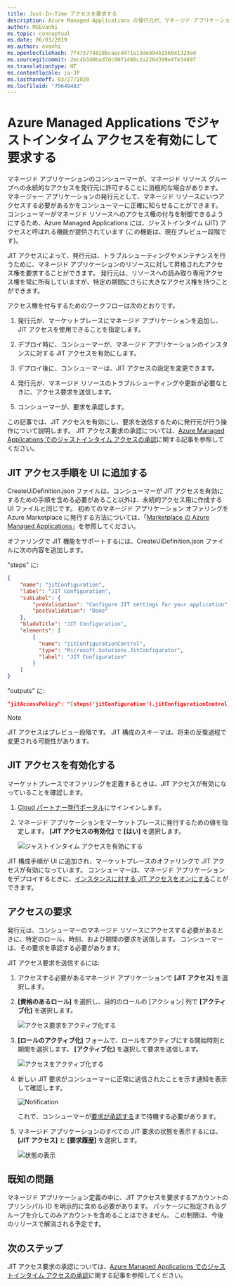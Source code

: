 ```yaml
---
title: Just-In-Time アクセスを要求する
description: Azure Managed Applications の発行元が、マネージド アプリケーションへのジャストインタイム アクセスを要求する方法について説明します。
author: MSEvanhi
ms.topic: conceptual
ms.date: 06/03/2019
ms.author: evanhi
ms.openlocfilehash: 7f475774828bcaecd471e13de994b156041323ed
ms.sourcegitcommit: 2ec4b3d0bad7dc0071400c2a2264399e4fe34897
ms.translationtype: HT
ms.contentlocale: ja-JP
ms.lasthandoff: 03/27/2020
ms.locfileid: "75649483"
---
```

# <a name="enable-and-request-just-in-time-access-for-azure-managed-applications"></a>Azure Managed Applications でジャストインタイム アクセスを有効にして要求する

マネージド アプリケーションのコンシューマーが、マネージド リソース グループへの永続的なアクセスを発行元に許可することに消極的な場合があります。 マネージャー アプリケーションの発行元として、マネージド リソースにいつアクセスする必要があるかをコンシューマーに正確に知らせることができます。 コンシューマーがマネージド リソースへのアクセス権の付与を制御できるようにするため、Azure Managed Applications には、ジャストインタイム (JIT) アクセスと呼ばれる機能が提供されています (この機能は、現在プレビュー段階です)。

JIT アクセスによって、発行元は、トラブルシューティングやメンテナンスを行うために、マネージド アプリケーションのリソースに対して昇格されたアクセス権を要求することができます。 発行元は、リソースへの読み取り専用アクセス権を常に所有していますが、特定の期間にさらに大きなアクセス権を持つことができます。

アクセス権を付与するためのワークフローは次のとおりです。

1. 発行元が、マーケットプレースにマネージド アプリケーションを追加し、JIT アクセスを使用できることを指定します。

1. デプロイ時に、コンシューマーが、マネージド アプリケーションのインスタンスに対する JIT アクセスを有効にします。

1. デプロイ後に、コンシューマーは、JIT アクセスの設定を変更できます。

1. 発行元が、マネージド リソースのトラブルシューティングや更新が必要なときに、アクセス要求を送信します。

1. コンシューマーが、要求を承認します。

この記事では、JIT アクセスを有効にし、要求を送信するために発行元が行う操作について説明します。 JIT アクセス要求の承認については、[Azure Managed Applications でのジャストインタイム アクセスの承認](approve-just-in-time-access.md)に関する記事を参照してください。

## <a name="add-jit-access-step-to-ui"></a>JIT アクセス手順を UI に追加する

CreateUiDefinition.json ファイルは、コンシューマーが JIT アクセスを有効にするための手順を含める必要があること以外は、永続的アクセス用に作成する UI ファイルと同じです。 初めてのマネージド アプリケーション オファリングを Azure Marketplace に発行する方法については、「[Marketplace の Azure Managed Applications](publish-marketplace-app.md)」を参照してください。

オファリングで JIT 機能をサポートするには、CreateUiDefinition.json ファイルに次の内容を追加します。

"steps" に:

```json
{
    "name": "jitConfiguration",
    "label": "JIT Configuration",
    "subLabel": {
        "preValidation": "Configure JIT settings for your application",
        "postValidation": "Done"
    },
    "bladeTitle": "JIT Configuration",
    "elements": [
        {
          "name": "jitConfigurationControl",
          "type": "Microsoft.Solutions.JitConfigurator",
          "label": "JIT Configuration"
        }
    ]
}
```
 
"outputs" に:

```json
"jitAccessPolicy": "[steps('jitConfiguration').jitConfigurationControl]"
```

> [!NOTE]
> JIT アクセスはプレビュー段階です。 JIT 構成のスキーマは、将来の反復過程で変更される可能性があります。

## <a name="enable-jit-access"></a>JIT アクセスを有効化する

マーケットプレースでオファリングを定義するときは、JIT アクセスが有効になっていることを確認します。

1. [Cloud パートナー発行ポータル](https://cloudpartner.azure.com)にサインインします。

1. マネージド アプリケーションをマーケットプレースに発行するための値を指定します。 **[JIT アクセスの有効化]** で **[はい]** を選択します。

   ![ジャストインタイム アクセスを有効にする](./media/request-just-in-time-access/marketplace-enable.png)

JIT 構成手順が UI に追加され、マーケットプレースのオファリングで JIT アクセスが有効になっています。 コンシューマーは、マネージド アプリケーションをデプロイするときに、[インスタンスに対する JIT アクセスをオンにする](approve-just-in-time-access.md#enable-during-deployment)ことができます。

## <a name="request-access"></a>アクセスの要求

発行元は、コンシューマーのマネージド リソースにアクセスする必要があるときに、特定のロール、時刻、および期間の要求を送信します。 コンシューマーは、その要求を承認する必要があります。

JIT アクセス要求を送信するには:

1. アクセスする必要があるマネージド アプリケーションで **[JIT アクセス]** を選択します。

1. **[資格のあるロール]** を選択し、目的のロールの [アクション] 列で **[アクティブ化]** を選択します。

   ![アクセス要求をアクティブ化する](./media/request-just-in-time-access/send-request.png)

1. **[ロールのアクティブ化]** フォームで、ロールをアクティブにする開始時刻と期間を選択します。 **[アクティブ化]**  を選択して要求を送信します。

   ![アクセスをアクティブ化する](./media/request-just-in-time-access/activate-access.png) 

1. 新しい JIT 要求がコンシューマーに正常に送信されたことを示す通知を表示して確認します。

   ![Notification](./media/request-just-in-time-access/in-progress.png)

   これで、コンシューマーが[要求が承認する](approve-just-in-time-access.md#approve-requests)まで待機する必要があります。

1. マネージド アプリケーションのすべての JIT 要求の状態を表示するには、 **[JIT アクセス]** と **[要求履歴]** を選択します。

   ![状態の表示](./media/request-just-in-time-access/view-status.png)

## <a name="known-issues"></a>既知の問題

マネージド アプリケーション定義の中に、JIT アクセスを要求するアカウントのプリンシパル ID を明示的に含める必要があります。 パッケージに指定されるグループを介してのみアカウントを含めることはできません。 この制限は、今後のリリースで解消される予定です。

## <a name="next-steps"></a>次のステップ

JIT アクセス要求の承認については、[Azure Managed Applications でのジャストインタイム アクセスの承認](approve-just-in-time-access.md)に関する記事を参照してください。
